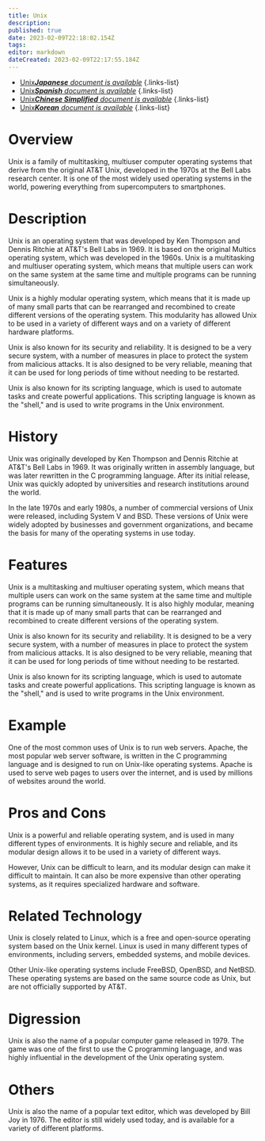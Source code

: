 ```yaml
---
title: Unix
description: 
published: true
date: 2023-02-09T22:18:02.154Z
tags: 
editor: markdown
dateCreated: 2023-02-09T22:17:55.184Z
---
```


- [Unix***Japanese** document is available*](/ja/Knowledge-base/Dictionary/unix)
{.links-list}
- [Unix***Spanish** document is available*](/es/Knowledge-base/Dictionary/unix)
{.links-list}
- [Unix***Chinese Simplified** document is available*](/zh/Knowledge-base/Dictionary/unix)
{.links-list}
- [Unix***Korean** document is available*](/ko/Knowledge-base/Dictionary/unix)
{.links-list}


# Overview
Unix is a family of multitasking, multiuser computer operating systems that derive from the original AT&T Unix, developed in the 1970s at the Bell Labs research center. It is one of the most widely used operating systems in the world, powering everything from supercomputers to smartphones.

# Description
Unix is an operating system that was developed by Ken Thompson and Dennis Ritchie at AT&T's Bell Labs in 1969. It is based on the original Multics operating system, which was developed in the 1960s. Unix is a multitasking and multiuser operating system, which means that multiple users can work on the same system at the same time and multiple programs can be running simultaneously.

Unix is a highly modular operating system, which means that it is made up of many small parts that can be rearranged and recombined to create different versions of the operating system. This modularity has allowed Unix to be used in a variety of different ways and on a variety of different hardware platforms.

Unix is also known for its security and reliability. It is designed to be a very secure system, with a number of measures in place to protect the system from malicious attacks. It is also designed to be very reliable, meaning that it can be used for long periods of time without needing to be restarted.

Unix is also known for its scripting language, which is used to automate tasks and create powerful applications. This scripting language is known as the "shell," and is used to write programs in the Unix environment.

# History
Unix was originally developed by Ken Thompson and Dennis Ritchie at AT&T's Bell Labs in 1969. It was originally written in assembly language, but was later rewritten in the C programming language. After its initial release, Unix was quickly adopted by universities and research institutions around the world.

In the late 1970s and early 1980s, a number of commercial versions of Unix were released, including System V and BSD. These versions of Unix were widely adopted by businesses and government organizations, and became the basis for many of the operating systems in use today.

# Features
Unix is a multitasking and multiuser operating system, which means that multiple users can work on the same system at the same time and multiple programs can be running simultaneously. It is also highly modular, meaning that it is made up of many small parts that can be rearranged and recombined to create different versions of the operating system.

Unix is also known for its security and reliability. It is designed to be a very secure system, with a number of measures in place to protect the system from malicious attacks. It is also designed to be very reliable, meaning that it can be used for long periods of time without needing to be restarted.

Unix is also known for its scripting language, which is used to automate tasks and create powerful applications. This scripting language is known as the "shell," and is used to write programs in the Unix environment.

# Example
One of the most common uses of Unix is to run web servers. Apache, the most popular web server software, is written in the C programming language and is designed to run on Unix-like operating systems. Apache is used to serve web pages to users over the internet, and is used by millions of websites around the world.

# Pros and Cons
Unix is a powerful and reliable operating system, and is used in many different types of environments. It is highly secure and reliable, and its modular design allows it to be used in a variety of different ways.

However, Unix can be difficult to learn, and its modular design can make it difficult to maintain. It can also be more expensive than other operating systems, as it requires specialized hardware and software.

# Related Technology
Unix is closely related to Linux, which is a free and open-source operating system based on the Unix kernel. Linux is used in many different types of environments, including servers, embedded systems, and mobile devices.

Other Unix-like operating systems include FreeBSD, OpenBSD, and NetBSD. These operating systems are based on the same source code as Unix, but are not officially supported by AT&T.

# Digression
Unix is also the name of a popular computer game released in 1979. The game was one of the first to use the C programming language, and was highly influential in the development of the Unix operating system.

# Others
Unix is also the name of a popular text editor, which was developed by Bill Joy in 1976. The editor is still widely used today, and is available for a variety of different platforms.